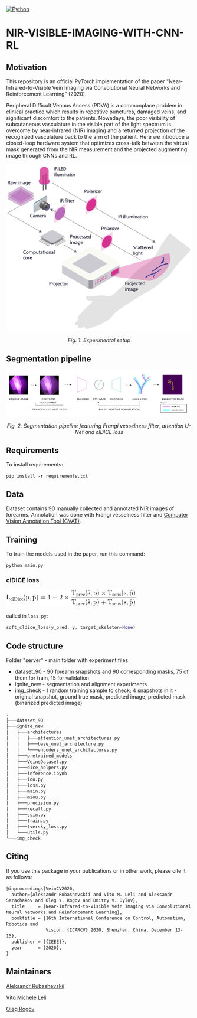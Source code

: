 [![Python](https://img.shields.io/badge/python-3.6-blue.svg)](https://python.org)

# NIR-VISIBLE-IMAGING-WITH-CNN-RL
## Motivation
This repository is an official PyTorch implementation of the paper "Near-Infrared-to-Visible Vein Imaging via Convolutional Neural Networks and Reinforcement  Learning" (2020). 

Peripheral Difficult Venous Access (PDVA) is a commonplace problem in clinical practice which results in repetitive punctures, damaged veins, and significant discomfort to the patients. Nowadays, the poor visibility of subcutaneous vasculature in the visible part of the light spectrum is overcome by near-infrared (NIR) imaging and a returned projection of the recognized vasculature back to the arm of the patient. Here we introduce a closed-loop hardware system that optimizes cross-talk between the virtual mask generated from the NIR measurement and the projected augmenting image through CNNs and RL.

<p align="center">
<img src="https://github.com/cviaai/NIR-VISIBLE-IMAGING-WITH-CNN-RL/blob/master/img/Experimental_setup_scheme.png" width="600">
</p>

</p>
<p align="center">
<em> Fig. 1. Experimental setup </em><br>
</p>

## Segmentation pipeline
![Segmentation pipeline](https://github.com/cviaai/NIR-VISIBLE-IMAGING-WITH-CNN-RL/blob/master/img/pipeline.PNG)

</p>
<p align="center">
<em> Fig. 2. Segmentation pipeline featuring Frangi vesselness filter, attention U-Net and clDICE loss </em><br>
</p>

## Requirements
To install requirements:

```setup
pip install -r requirements.txt
```

## Data
Dataset contains 90 manually collected and annotated NIR images of forearms. Annotation was done with Frangi vesselness filter and [Computer Vision Annotation Tool (CVAT)](https://github.com/openvinotoolkit/cvat).

## Training

To train the models used in the paper, run this command:

```train
python main.py
```
### clDICE loss 

![loss](https://github.com/cviaai/NIR-VISIBLE-IMAGING-WITH-CNN-RL/blob/master/img/cldice.gif)

called in ```loss.py```:
```python
soft_cldice_loss(y_pred, y, target_skeleton=None)
```

## Code structure 
Folder "server" - main folder with experiment files
* dataset_90 - 90 forearm snapshots and 90 corresponding masks, 75 of them for train, 15 for validation
* ignite_new - segmentation and alignment experiments
* img_check - 1 random training sample to check; 4 snapshots in it - original snapshot, ground true mask, predicted image, predicted mask (binarized predicted image)
```
.
├───dataset_90
├───ignite_new
│   ├───architectures
│   │   ├───attention_unet_architectures.py
│   │   ├───base_unet_architecture.py
│   │   └───encoders_unet_architectures.py
│   ├───pretrained_models
│   ├───VeinsDataset.py
│   ├───dice_helpers.py
│   ├───inference.ipynb
│   ├───iou.py
│   ├───loss.py
│   ├───main.py
│   ├───miou.py
│   ├───precision.py
│   ├───recall.py
│   ├───ssim.py
│   ├───train.py
│   ├───tversky_loss.py
│   └───utils.py
└───img_check
```

## Citing
If you use this package in your publications or in other work, please cite it as follows:
```
@inproceedings{VeinCV2020,
  author={Aleksandr Rubashevskii and Vito M. Leli and Aleksandr Sarachakov and Oleg Y. Rogov and Dmitry V. Dylov},
  title     = {Near-Infrared-to-Visible Vein Imaging via Convolutional Neural Networks and Reinforcement Learning},
  booktitle = {16th International Conference on Control, Automation, Robotics and
               Vision, {ICARCV} 2020, Shenzhen, China, December 13-15},
  publisher = {{IEEE}},
  year      = {2020},
}
```

## Maintainers
[Aleksandr Rubashevskii](https://github.com/rubaha96)

[Vito Michele Leli](https://github.com/vitomichele)

[Oleg Rogov](https://github.com/olegrgv)
